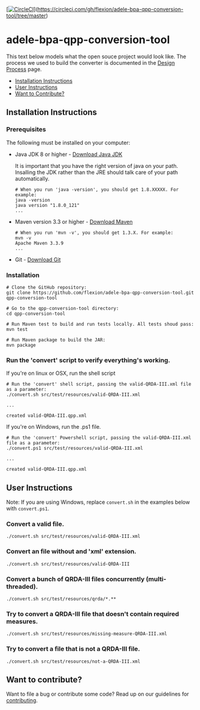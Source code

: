 [[![CircleCI](https://circleci.com/gh/flexion/adele-bpa-qpp-conversion-tool.svg?style=shield&circle-token=7747433694389fbec2a45e697b4952ebd0272cea)](https://circleci.com/gh/flexion/adele-bpa-qpp-conversion-tool)](https://circleci.com/gh/flexion/adele-bpa-qpp-conversion-tool/tree/master)

# adele-bpa-qpp-conversion-tool

This text below models what the open souce project would look like. The process we used to build the converter is documented in the [Design Process](https://github.com/flexion/adele-bpa-qpp-conversion-tool/blob/master/DESIGN_PROCESS.md) page.

* [Installation Instructions](#developer-installation-instructions)
* [User Instructions](#user-instructions)
* [Want to Contribute?](#want-to-contribute)

## Installation Instructions

### Prerequisites

The following must be installed on your computer:
* Java JDK 8 or higher - [Download Java JDK](http://www.oracle.com/technetwork/java/javase/downloads/jdk8-downloads-2133151.html)

  It is important that you have the right version of java on your path. Insalling the JDK rather than the JRE should talk care of your path automatically.

  ```shell
  # When you run 'java -version', you should get 1.8.XXXXX. For example:
  java -version
  java version "1.8.0_121"
  ...
  ```

* Maven version 3.3 or higher - [Download Maven](https://maven.apache.org/)

  ```shell
  # When you run 'mvn -v', you should get 1.3.X. For example:
  mvn -v
  Apache Maven 3.3.9
  ...
  ```

* Git - [Download Git](https://git-scm.com/downloads)

### Installation

```shell
# Clone the GitHub repository:
git clone https://github.com/flexion/adele-bpa-qpp-conversion-tool.git qpp-conversion-tool

# Go to the qpp-conversion-tool directory:
cd qpp-conversion-tool

# Run Maven test to build and run tests locally. All tests shoud pass:
mvn test

# Run Maven package to build the JAR:
mvn package
```

### Run the 'convert' script to verify everything's working.

If you're on linux or OSX, run the shell script

```shell
# Run the 'convert' shell script, passing the valid-QRDA-III.xml file as a parameter:
./convert.sh src/test/resources/valid-QRDA-III.xml

...

created valid-QRDA-III.qpp.xml
```
If you're on Windows, run the .ps1 file.

```shell
# Run the 'convert' Powershell script, passing the valid-QRDA-III.xml file as a parameter:
./convert.ps1 src/test/resources/valid-QRDA-III.xml

...

created valid-QRDA-III.qpp.xml
```

## User Instructions

Note: If you are using Windows, replace `convert.sh` in the examples below with `convert.ps1`.

### Convert a valid file.

```shell
./convert.sh src/test/resources/valid-QRDA-III.xml
```

### Convert an file without and 'xml' extension.

```shell
./convert.sh src/test/resources/valid-QRDA-III
```

### Convert a bunch of QRDA-III files concurrently (multi-threaded).

```shell
./convert.sh src/test/resources/qrda/*.**
```

### Try to convert a QRDA-III file that doesn't contain required measures.

```shell
./convert.sh src/test/resources/missing-measure-QRDA-III.xml
```

### Try to convert a file that is not a QRDA-III file.

```shell
./convert.sh src/test/resources/not-a-QRDA-III.xml
```

## Want to contribute?

Want to file a bug or contribute some code? Read up on our
guidelines for [contributing][contributing].

[contributing]: https://github.com/flexion/adele-bpa-qpp-conversion-tool/blob/master/CONTRIBUTING.md